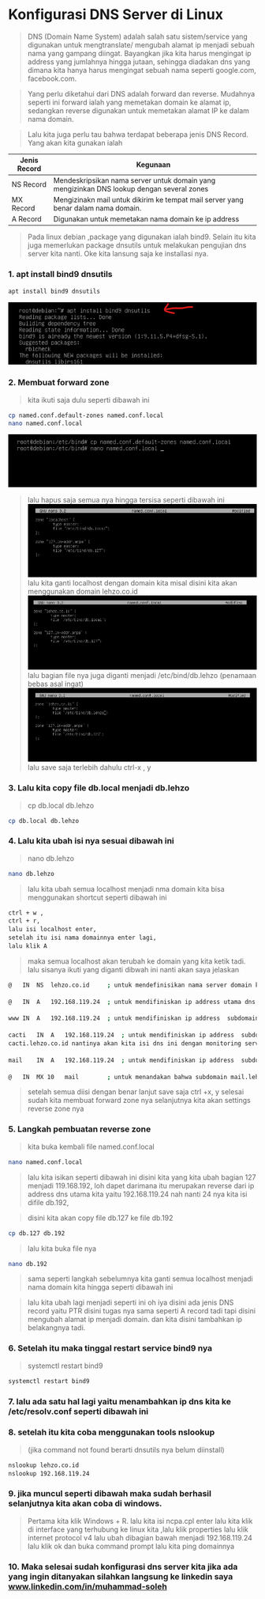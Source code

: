 # Konfigurasi DNS Server di Linux 

> DNS (Domain Name System) adalah salah satu sistem/service yang digunakan untuk mengtranslate/ mengubah alamat ip menjadi sebuah nama yang gampang diingat. Bayangkan jika kita harus mengingat ip address yang jumlahnya hingga jutaan, sehingga diadakan dns yang dimana kita hanya harus mengingat sebuah nama seperti google.com, facebook.com.

> Yang perlu diketahui dari DNS adalah forward dan reverse. Mudahnya seperti ini forward ialah yang memetakan domain ke alamat ip, sedangkan reverse digunakan untuk memetakan alamat IP ke dalam nama domain.

> Lalu kita juga perlu tau bahwa terdapat beberapa jenis DNS Record. Yang akan kita gunakan ialah 

| Jenis Record | Kegunaan                                                                                  |
|--------------|-------------------------------------------------------------------------------------------|
| NS Record    | Mendeskripsikan nama server untuk domain yang mengizinkan DNS lookup dengan several zones |
| MX Record    | Mengizinakn mail untuk dikirim ke tempat mail server yang benar dalam nama domain.        |
| A Record     | Digunakan untuk memetakan nama domain ke ip address                                       |

> Pada linux debian ,package yang digunakan ialah bind9. Selain itu kita juga memerlukan package dnsutils untuk melakukan pengujian dns server kita nanti. Oke kita lansung saja ke installasi nya.

### 1. apt install bind9 dnsutils
```bash
apt install bind9 dnsutils
```
![gambar](https://github.com/muhammad-soleh/Tutorial-Debian-Server/blob/main/images/dns_1.png)

### 2. Membuat forward zone 
> kita ikuti saja dulu seperti dibawah ini
```bash
cp named.conf.default-zones named.conf.local
nano named.conf.local
```
![gambar](https://github.com/muhammad-soleh/Tutorial-Debian-Server/blob/main/images/dns_2.png)

> lalu hapus saja semua nya hingga tersisa seperti dibawah ini
![gambar](https://github.com/muhammad-soleh/Tutorial-Debian-Server/blob/main/images/dns_3.png)
> lalu kita ganti localhost dengan domain kita misal disini kita akan menggunakan domain lehzo.co.id
![gambar](https://github.com/muhammad-soleh/Tutorial-Debian-Server/blob/main/images/dns_4.png)
> lalu bagian file nya juga diganti menjadi /etc/bind/db.lehzo (penamaan bebas asal ingat)
![gambar](https://github.com/muhammad-soleh/Tutorial-Debian-Server/blob/main/images/dns_5.png)
> lalu save saja terlebih dahulu ctrl-x , y


### 3. Lalu kita copy file db.local menjadi db.lehzo
> cp db.local db.lehzo
```bash
cp db.local db.lehzo
```

### 4. Lalu kita ubah isi nya sesuai dibawah ini
> nano db.lehzo
```bash
nano db.lehzo
```
> lalu kita ubah semua localhost menjadi nma domain  kita bisa menggunakan shortcut seperti dibawah ini
```bash 
ctrl + w , 
ctrl + r, 
lalu isi localhost enter, 
setelah itu isi nama domainnya enter lagi, 
lalu klik A
```
> maka semua localhost akan terubah ke domain yang kita ketik tadi. lalu sisanya ikuti yang diganti dibwah ini nanti akan saya jelaskan

```bash
@	IN	NS	lehzo.co.id 	; untuk mendefinisikan nama server domain kita

@	IN	A	192.168.119.24	; untuk mendifiniskan ip address utama dns lehzo.co.id

www	IN	A	192.168.119.24	; untuk mendifiniskan ip address  subdomain www.lehzo.co.id nantinya akan kita isi dns ini dengan wordpress

cacti	IN	A	192.168.119.24	; untuk mendifiniskan ip address  subdomain 
cacti.lehzo.co.id nantinya akan kita isi dns ini dengan monitoring server

mail 	IN	A	192.168.119.24	; untuk mendifiniskan ip address  subdomain mail.lehzo.co.id nantinya akan kita isi dns ini dengan webmail

@	IN	MX 10	mail		; untuk menandakan bahwa subdomain mail.lehzo.co.id nanti akan dibuat domain untuk mail server
```
> setelah semua diisi dengan benar lanjut save saja ctrl +x, y
> selesai sudah kita membuat forward zone nya selanjutnya kita akan settings reverse zone nya

### 5.  Langkah pembuatan reverse zone
> kita buka kembali file named.conf.local
```bash
nano named.conf.local
```
> lalu kita isikan seperti dibawah ini
> disini kita yang kita ubah bagian 127 menjadi 119.168.192, loh dapet darimana itu merupakan reverse dari ip address dns utama kita yaitu 192.168.119.24 nah nanti 24 nya kita isi difile db.192, 

> disini kita akan copy file db.127 ke file db.192
```bash
cp db.127 db.192
```

>lalu kita buka file nya
```bash
nano db.192
```

> sama seperti langkah sebelumnya kita ganti semua localhost menjadi nama domain kita hingga seperti dibawah ini

> lalu kita ubah lagi menjadi seperti ini
>oh iya disini ada jenis DNS record yaitu PTR disini tugas nya sama seperti A record tadi tapi disini mengubah alamat ip menjadi domain. dan kita disini tambahkan ip belakangnya tadi.

### 6. Setelah itu maka tinggal restart service bind9 nya
> systemctl restart bind9
```bash
systemctl restart bind9
```

### 7. lalu ada satu hal lagi yaitu menambahkan ip dns kita ke /etc/resolv.conf seperti dibawah ini
### 8. setelah itu kita coba menggunakan tools nslookup 
> (jika command not found berarti dnsutils nya belum diinstall)
```bash
nslookup lehzo.co.id
nslookup 192.168.119.24
```
### 9. jika muncul seperti dibawah maka sudah berhasil selanjutnya kita akan coba di windows.
> Pertama kita klik Windows + R.
> lalu kita isi ncpa.cpl enter
> lalu kita klik di interface yang terhubung ke linux kita ,lalu klik properties
> lalu klik internet protocol v4
> lalu ubah dibagian bawah menjadi 192.168.119.24
> lalu klik ok dan buka command prompt
> lalu kita ping domainnya

### 10. Maka selesai sudah konfigurasi dns server kita jika ada yang ingin ditanyakan silahkan langsung ke linkedin saya www.linkedin.com/in/muhammad-soleh











